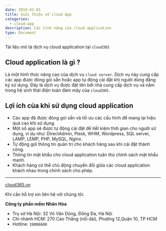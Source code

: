 ```yaml
---
date: 2019-01-01
title: Giới thiệu về cloud App
categories:
  - cloud-app
description: Các tính năng của cloud application
type: Document
---
```

Tài liệu mô tả dịch vụ cloud application tại `cloud365`

## Cloud application là gì ?
Là một hình thức nâng cao của dịch vụ `cloud server`. Dịch vụ này cung cấp các app được đóng gói sẵn hoặc app tự động cài đặt khi người dùng đăng ký sử dụng. Đây là dịch vụ được đặt tên bởi nhà cung cấp dịch vụ và nằm trong hệ sinh thái điện toán đám mây của `cloud365`.

## Lợi ích của khi sử dụng cloud application

+ Các app đã được đóng gói sẵn và tối ưu các cấu hình để mang lại hiệu quả cao khi sử dụng. <br>
+ Một số app sẽ được tự động cài đặt để tiết kiệm thời gian cho người sử dụng, ví dụ như: DirectAdmin, Plesk, WHM, Wordpress, SQL server, LAMP, LEMP, PHP, MySQL, Nginx.<br>
+ Tự động gửi thông tin quản trị cho khách hàng sau khi cài đặt thành công.
+ Thông tin mật khẩu cho cloud application tuân thủ chính sách mật khẩu mạnh.
+ Khách hàng có thể chủ động chuyển đổi giữa các cloud application khách nhau trong chính sách cho phép.
---
[cloud365.vn](https://cloud365.vn/)

Khi cần hỗ trợ xin liên hệ với chúng tôi:

**Công ty phần mềm Nhân Hòa**
- Trụ sở Hà Nội: 32 Võ Văn Dũng, Đống Đa, Hà Nội
- Chi nhánh HCM: 270 Cao Thắng (nối dài), Phường 12,Quận 10, TP HCM
- Hotline: `19006680`
